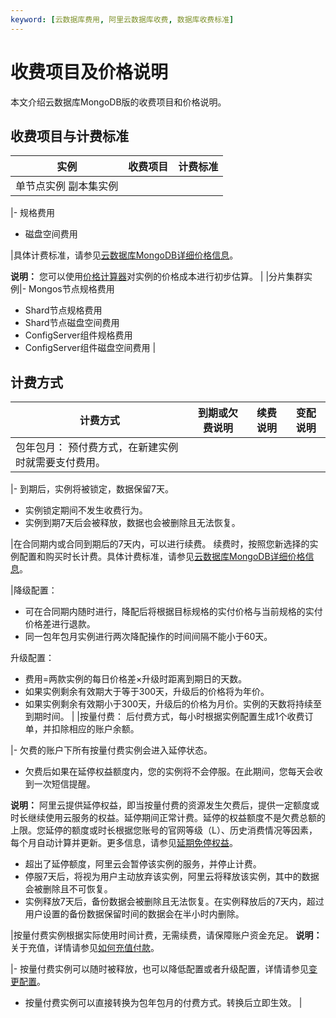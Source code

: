 ```yaml
---
keyword: [云数据库费用, 阿里云数据库收费, 数据库收费标准]
---
```


# 收费项目及价格说明

本文介绍云数据库MongoDB版的收费项目和价格说明。

## 收费项目与计费标准

|实例|收费项目|计费标准|
|--|----|----|
|单节点实例 副本集实例

|-   规格费用
-   磁盘空间费用

|具体计费标准，请参见[云数据库MongoDB详细价格信息](https://www.aliyun.com/price/product?#/mongodb/detail)。

**说明：** 您可以使用[价格计算器](https://www.aliyun.com/price/product?#/mongodb/calculator)对实例的价格成本进行初步估算。 |
|分片集群实例|-   Mongos节点规格费用
-   Shard节点规格费用
-   Shard节点磁盘空间费用
-   ConfigServer组件规格费用
-   ConfigServer组件磁盘空间费用 |

## 计费方式

|计费方式|到期或欠费说明|续费说明|变配说明|
|----|-------|----|----|
|包年包月： 预付费方式，在新建实例时就需要支付费用。

|-   到期后，实例将被锁定，数据保留7天。
-   实例锁定期间不发生收费行为。
-   实例到期7天后会被释放，数据也会被删除且无法恢复。

|在合同期内或合同到期后的7天内，可以进行续费。 续费时，按照您新选择的实例配置和购买时长计费。具体计费标准，请参见[云数据库MongoDB详细价格信息](https://www.aliyun.com/price/product?spm=5176.doc26566.2.1.SlZkUr#/mongodb/detail)。

|降级配置：

-   可在合同期内随时进行，降配后将根据目标规格的实付价格与当前规格的实付价格差进行退款。
-   同一包年包月实例进行两次降配操作的时间间隔不能小于60天。

升级配置：

-   费用=两款实例的每日价格差×升级时距离到期日的天数。
-   如果实例剩余有效期大于等于300天，升级后的价格将为年价。
-   如果实例剩余有效期小于300天，升级后的价格为月价。实例的天数将持续至到期时间。 |
|按量付费： 后付费方式，每小时根据实例配置生成1个收费订单，并扣除相应的账户余额。

|-   欠费的账户下所有按量付费实例会进入延停状态。
-   欠费后如果在延停权益额度内，您的实例将不会停服。在此期间，您每天会收到一次短信提醒。

**说明：** 阿里云提供延停权益，即当按量付费的资源发生欠费后，提供一定额度或时长继续使用云服务的权益。延停期间正常计费。延停的权益额度不是欠费总额的上限。您延停的额度或时长根据您账号的官网等级（L）、历史消费情况等因素，每个月自动计算并更新。更多信息，请参见[延期免停权益](https://help.aliyun.com/document_detail/190777.html)。

-   超出了延停额度，阿里云会暂停该实例的服务，并停止计费。
-   停服7天后，将视为用户主动放弃该实例，阿里云将释放该实例，其中的数据会被删除且不可恢复。
-   实例释放7天后，备份数据会被删除且无法恢复。在实例释放后的7天内，超过用户设置的备份数据保留时间的数据会在半小时内删除。

|按量付费实例根据实际使用时间计费，无需续费，请保障账户资金充足。 **说明：** 关于充值，详情请参见[如何充值付款](https://help.aliyun.com/document_detail/37107.html)。

|-   按量付费实例可以随时被释放，也可以降低配置或者升级配置，详情请参见[变更配置](https://help.aliyun.com/document_detail/44655.html)。
-   按量付费实例可以直接转换为包年包月的付费方式。转换后立即生效。 |

